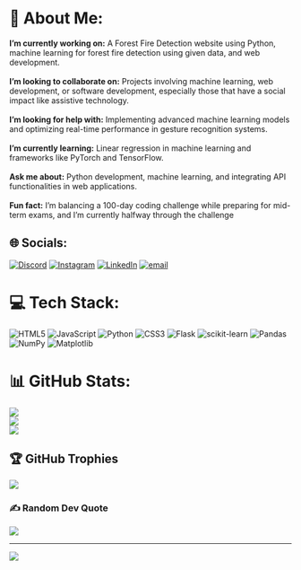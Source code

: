 # 💫 About Me:
**I’m currently working on:** A Forest Fire Detection website using Python, machine learning for forest fire detection using given data, and web development.<br><br>**I’m looking to collaborate on:** Projects involving machine learning, web development, or software development, especially those that have a social impact like assistive technology.<br><br>**I’m looking for help with:** Implementing advanced machine learning models and optimizing real-time performance in gesture recognition systems.<br><br>**I’m currently learning:** Linear regression in machine learning and frameworks like PyTorch and TensorFlow.<br><br>**Ask me about:** Python development, machine learning, and integrating API functionalities in web applications.<br><br>**Fun fact:** I’m balancing a 100-day coding challenge while preparing for mid-term exams, and I’m currently halfway through the challenge


## 🌐 Socials:
[![Discord](https://img.shields.io/badge/Discord-%237289DA.svg?logo=discord&logoColor=white)](https://discord.gg/yetunknown2350) [![Instagram](https://img.shields.io/badge/Instagram-%23E4405F.svg?logo=Instagram&logoColor=white)](https://instagram.com/https://www.instagram.com/__boring__lyf__/) [![LinkedIn](https://img.shields.io/badge/LinkedIn-%230077B5.svg?logo=linkedin&logoColor=white)](https://linkedin.com/in/https://www.linkedin.com/in/raj-verma-459320232/) [![email](https://img.shields.io/badge/Email-D14836?logo=gmail&logoColor=white)](mailto:i.rajverma8423@gmail.com) 

# 💻 Tech Stack:
![HTML5](https://img.shields.io/badge/html5-%23E34F26.svg?style=for-the-badge&logo=html5&logoColor=white) ![JavaScript](https://img.shields.io/badge/javascript-%23323330.svg?style=for-the-badge&logo=javascript&logoColor=%23F7DF1E) ![Python](https://img.shields.io/badge/python-3670A0?style=for-the-badge&logo=python&logoColor=ffdd54) ![CSS3](https://img.shields.io/badge/css3-%231572B6.svg?style=for-the-badge&logo=css3&logoColor=white) ![Flask](https://img.shields.io/badge/flask-%23000.svg?style=for-the-badge&logo=flask&logoColor=white) ![scikit-learn](https://img.shields.io/badge/scikit--learn-%23F7931E.svg?style=for-the-badge&logo=scikit-learn&logoColor=white) ![Pandas](https://img.shields.io/badge/pandas-%23150458.svg?style=for-the-badge&logo=pandas&logoColor=white) ![NumPy](https://img.shields.io/badge/numpy-%23013243.svg?style=for-the-badge&logo=numpy&logoColor=white) ![Matplotlib](https://img.shields.io/badge/Matplotlib-%23ffffff.svg?style=for-the-badge&logo=Matplotlib&logoColor=black)
# 📊 GitHub Stats:
![](https://github-readme-stats.vercel.app/api?username=irajverma&theme=dark&hide_border=false&include_all_commits=false&count_private=false)<br/>
![](https://nirzak-streak-stats.vercel.app/?user=irajverma&theme=dark&hide_border=false)<br/>
![](https://github-readme-stats.vercel.app/api/top-langs/?username=irajverma&theme=dark&hide_border=false&include_all_commits=false&count_private=false&layout=compact)

## 🏆 GitHub Trophies
![](https://github-profile-trophy.vercel.app/?username=irajverma&theme=radical&no-frame=false&no-bg=false&margin-w=4) 

### ✍️ Random Dev Quote
![](https://quotes-github-readme.vercel.app/api?type=vetical&theme=radical)

---
[![](https://visitcount.itsvg.in/api?id=irajverma&icon=0&color=0)](https://visitcount.itsvg.in)

<!-- Proudly created with GPRM ( https://gprm.itsvg.in ) -->

